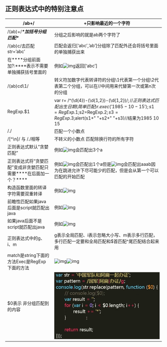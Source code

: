 ## 正则表达式中的特别注意点

| /ab+/                                                        | +只影响最近的一个字符                                        |
| ------------------------------------------------------------ | ------------------------------------------------------------ |
| /(ab)+/***\*加括号分组匹配\****                              | 分组之后影响的就是ab两个字符了                               |
| /(ab)c/去匹配str=’abc’                                       | 匹配会返归[‘abc’,’ab’]分组除了匹配外还会将括号里面的单独捕获出来 |
| 在***\*分组前面加?:\****表示不需要单独捕获括号里面的         | 例如![img](file:///C:\Users\qiwei\AppData\Local\Temp\ksohtml10204\wps31.jpg)返回[‘abc’] |
| /(ab)cd\1/                                                   | 转义符加数字代表转译符的分组\1代表第一个分组\2代表第二个分组，可以在//中间用来代替第一次或第n次的分组 |
| RegExp.$1                                                    | var r= /^(\d{4})-(\d{1,2})-(\d{1,2})$/; //正则表达式 匹配出生日期(简单匹配)   r.exec('1985-10-15');s1=RegExp.$1;s2=RegExp.$2;s3=RegExp.$3;alert(s1+" "+s2+" "+s3)//结果为1985 10 15 |
| /\./                                                         | 匹配一个小数点                                               |
| /[^\n]/ 与 /./相等                                           | 不转义的小数点 匹配除换行符的所有字符                        |
| 正则表达式默认“贪婪匹配”                                     | 例如![img](file:///C:\Users\qiwei\AppData\Local\Temp\ksohtml10204\wps32.jpg)会匹配出3个a |
| 正则表达式将“贪婪匹配”变成非贪婪匹配只需要***\*在后面加一个？\**** | 例如![img](file:///C:\Users\qiwei\AppData\Local\Temp\ksohtml10204\wps33.jpg)会匹配出1个a但是![img](file:///C:\Users\qiwei\AppData\Local\Temp\ksohtml10204\wps34.jpg)会匹配出aaab因为在跳进允许下尽可能少的匹配，但是会从第一个可以匹配的开始匹配 |
| 构造函数里面的转译字符需要双重转译                           | 例如![img](file:///C:\Users\qiwei\AppData\Local\Temp\ksohtml10204\wps35.jpg) |
| 前瞻性匹配如果java后面是script就匹配出java                   | 例如![img](file:///C:\Users\qiwei\AppData\Local\Temp\ksohtml10204\wps36.jpg) |
| 如果java后面不是script就匹配出java                           | 例如![img](file:///C:\Users\qiwei\AppData\Local\Temp\ksohtml10204\wps37.jpg) |
| 正则表达式中的g、i、m                                        | g表示全局匹配、i表示忽略大小写、m表示多行匹配，多行匹配一定要和全局匹配和$首匹配^尾匹配结合起来用 |
| match是string下面的方法Exec是RegExp下面的方法                | ![img](file:///C:\Users\qiwei\AppData\Local\Temp\ksohtml10204\wps38.jpg)![img](file:///C:\Users\qiwei\AppData\Local\Temp\ksohtml10204\wps39.jpg) |
| $0表示 非分组匹配到的内容                                    | ![img](./正则表达式中的特别注意点.assets/wps40.jpg)          |